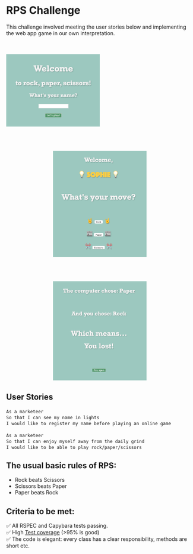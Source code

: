 # RPS Challenge
This challenge involved meeting the user stories below and implementing the web app game in our own interpretation.

<br><br>
<img src="images/Welcome_page.png" width="50%">
</p>
<br><br>
<p align="center">
<img src="images/RPS_Move.png" width="50%">
</p>
<br><br>
<p align="center">
<img src="images/Final_page.png" width="50%">
</p>

User Stories
----

```
As a marketeer
So that I can see my name in lights
I would like to register my name before playing an online game

As a marketeer
So that I can enjoy myself away from the daily grind
I would like to be able to play rock/paper/scissors
```

## The usual basic rules of RPS:

- Rock beats Scissors
- Scissors beats Paper
- Paper beats Rock

## Criteria to be met:
✅ All RSPEC and Capybara tests passing.\
✅ High [Test coverage](https://github.com/makersacademy/course/blob/master/pills/test_coverage.md) (>95% is good)\
✅ The code is elegant: every class has a clear responsibility, methods are short etc.
